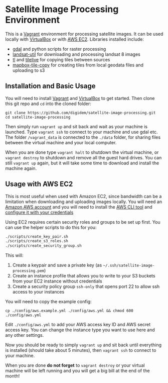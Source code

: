 # Satellite Image Processing Environment

This is a [Vagrant](https://www.vagrantup.com) environment for processing satellite images. It can be used locally with [VirtualBox](https://www.virtualbox.org) or with [AWS EC2](https://aws.amazon.com/ec2/). Libraries installed include:

- [gdal](http://www.gdal.org) and python scripts for raster processing
- [landsat-util](https://github.com/developmentseed/landsat-util) for downloading and processing landsat 8 images
- [tl](https://github.com/mojodna/tl) and [tilelive](https://github.com/mapbox/tilelive) for copying tiles between sources
- [mapbox-tile-copy](https://github.com/mapbox/mapbox-tile-copy) for creating tiles from local geodata files and uploading to s3

## Installation and Basic Usage

You will need to install [Vagrant](https://www.vagrantup.com/downloads.html) and [VirtualBox](https://www.virtualbox.org/wiki/Downloads) to get started. Then clone this git repo and `cd` into the cloned folder:

```
git clone https://github.com/digidem/satellite-image-processing.git
cd satellite-image-processing
```

Then simply run `vagrant up` and sit back and wait as your machine is launched. Type `vagrant ssh` to connect to your machine and use gdal etc. The folder `/vagrant_data` is connected to the `./data` folder, for sharing files between the virtual machine and your local computer.

When you are done type `vagrant halt` to shutdown the virtual machine, or `vagrant destroy` to shutdown and remove all the guest hard drives. You can still `vagrant up` again, but it will take some time to download and install the machine again.

## Usage with AWS EC2

This is most useful when used with Amazon EC2, since bandwidth can be a limitation when downloading and uploading images locally. You will need an [Amazon AWS account](https://aws.amazon.com/free/) and you will need to install the [AWS CLI tool](http://docs.aws.amazon.com/cli/latest/userguide/installing.html) and [configure it with your credentials](http://docs.aws.amazon.com/cli/latest/userguide/cli-chap-getting-started.html#cli-quick-configuration)

Using EC2 requires certain security roles and groups to be set up first. You can use the helper scripts to do this for you:

```sh
./scripts/create_key_pair.sh
./scripts/create_s3_roles.sh
./scripts/create_security_group.sh
```

This will:

1. Create a keypair and save a private key (as `~/.ssh/satellite-image-processing.pem`)
2. Create an instance profile that allows you to write to your S3 buckets from your EC2 instance without credentials
3. Create a security policy group `ssh-only` that opens port 22 to allow ssh access to your instances

You will need to copy the example config:

```
cp ./config/aws.example.yml ./config/aws.yml && chmod 600 ./config/aws.yml
```
Edit `./config/aws.yml` to add your AWS access key ID and AWS secret access key. You can change the instance type you want to use here and any other settings.

Now you should be ready to simply `vagrant up` and sit back until everything is installed (should take about 5 minutes), then `vagrant ssh` to connect to your machine.

When you are done **do not forget** to `vagrant destroy` or your virtual machine will be left running and you will get a big bill at the end of the month!

